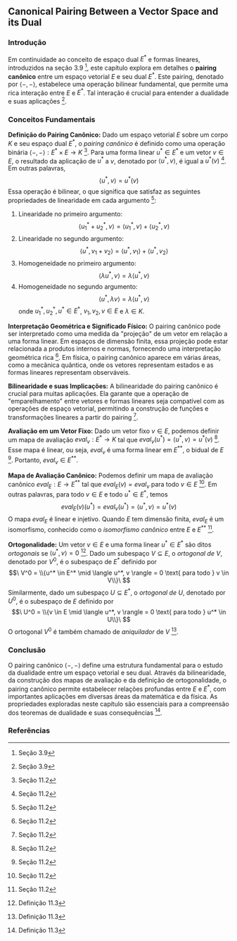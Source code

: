 ## Canonical Pairing Between a Vector Space and its Dual

### Introdução
Em continuidade ao conceito de espaço dual $E^*$ e formas lineares, introduzidos na seção 3.9 [^1], este capítulo explora em detalhes o **pairing canônico** entre um espaço vetorial $E$ e seu dual $E^*$. Este pairing, denotado por $\langle -, - \rangle$, estabelece uma operação bilinear fundamental, que permite uma rica interação entre $E$ e $E^*$. Tal interação é crucial para entender a dualidade e suas aplicações [^1].

### Conceitos Fundamentais

**Definição do Pairing Canônico:**
Dado um espaço vetorial $E$ sobre um corpo $K$ e seu espaço dual $E^*$, o *pairing canônico* é definido como uma operação binária $\langle -, - \rangle : E^* \times E \rightarrow K$ [^8]. Para uma forma linear $u^* \in E^*$ e um vetor $v \in E$, o resultado da aplicação de $u^*$ a $v$, denotado por $\langle u^*, v \rangle$, é igual a $u^*(v)$ [^8]. Em outras palavras,
$$\
\langle u^*, v \rangle = u^*(v)\
$$
Essa operação é bilinear, o que significa que satisfaz as seguintes propriedades de linearidade em cada argumento [^8]:
1. Linearidade no primeiro argumento:
$$\
\langle u_1^* + u_2^*, v \rangle = \langle u_1^*, v \rangle + \langle u_2^*, v \rangle\
$$
2. Linearidade no segundo argumento:
$$\
\langle u^*, v_1 + v_2 \rangle = \langle u^*, v_1 \rangle + \langle u^*, v_2 \rangle\
$$
3. Homogeneidade no primeiro argumento:
$$\
\langle \lambda u^*, v \rangle = \lambda \langle u^*, v \rangle\
$$
4. Homogeneidade no segundo argumento:
$$\
\langle u^*, \lambda v \rangle = \lambda \langle u^*, v \rangle\
$$
onde $u_1^*, u_2^*, u^* \in E^*$, $v_1, v_2, v \in E$ e $\lambda \in K$.

**Interpretação Geométrica e Significado Físico:**
O pairing canônico pode ser interpretado como uma medida da "projeção" de um vetor em relação a uma forma linear. Em espaços de dimensão finita, essa projeção pode estar relacionada a produtos internos e normas, fornecendo uma interpretação geométrica rica [^8]. Em física, o pairing canônico aparece em várias áreas, como a mecânica quântica, onde os vetores representam estados e as formas lineares representam observáveis.

**Bilinearidade e suas Implicações:**
A bilinearidade do pairing canônico é crucial para muitas aplicações. Ela garante que a operação de "emparelhamento" entre vetores e formas lineares seja compatível com as operações de espaço vetorial, permitindo a construção de funções e transformações lineares a partir do pairing [^8].

**Avaliação em um Vetor Fixo:**
Dado um vetor fixo $v \in E$, podemos definir um mapa de avaliação $eval_v : E^* \rightarrow K$ tal que $eval_v(u^*) = \langle u^*, v \rangle = u^*(v)$ [^8]. Esse mapa é linear, ou seja, $eval_v$ é uma forma linear em $E^{**}$, o bidual de $E$ [^8]. Portanto, $eval_v \in E^{**}$.

**Mapa de Avaliação Canônico:**
Podemos definir um mapa de avaliação canônico $eval_E : E \rightarrow E^{**}$ tal que $eval_E(v) = eval_v$ para todo $v \in E$ [^8]. Em outras palavras, para todo $v \in E$ e todo $u^* \in E^*$, temos
$$\
eval_E(v)(u^*) = eval_v(u^*) = \langle u^*, v \rangle = u^*(v)\
$$
O mapa $eval_E$ é linear e injetivo. Quando $E$ tem dimensão finita, $eval_E$ é um isomorfismo, conhecido como o *isomorfismo canônico* entre $E$ e $E^{**}$ [^8].

**Ortogonalidade:**
Um vetor $v \in E$ e uma forma linear $u^* \in E^*$ são ditos *ortogonais* se $\langle u^*, v \rangle = 0$ [^9]. Dado um subespaço $V \subseteq E$, o *ortogonal de $V$*, denotado por $V^0$, é o subespaço de $E^*$ definido por
$$\
V^0 = \\{u^* \in E^* \mid \langle u^*, v \rangle = 0 \text{ para todo } v \in V\\}\
$$
Similarmente, dado um subespaço $U \subseteq E^*$, o *ortogonal de $U$*, denotado por $U^0$, é o subespaço de $E$ definido por
$$\
U^0 = \\{v \in E \mid \langle u^*, v \rangle = 0 \text{ para todo } u^* \in U\\}\
$$
O ortogonal $V^0$ é também chamado de *aniquilador* de $V$ [^9].

### Conclusão

O pairing canônico $\langle -, - \rangle$ define uma estrutura fundamental para o estudo da dualidade entre um espaço vetorial e seu dual. Através da bilinearidade, da construção dos mapas de avaliação e da definição de ortogonalidade, o pairing canônico permite estabelecer relações profundas entre $E$ e $E^*$, com importantes aplicações em diversas áreas da matemática e da física. As propriedades exploradas neste capítulo são essenciais para a compreensão dos teoremas de dualidade e suas consequências [^9].

### Referências
[^1]: Seção 3.9
[^8]: Seção 11.2
[^9]: Definição 11.3

<!-- END -->